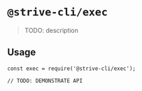 # `@strive-cli/exec`

> TODO: description

## Usage

```
const exec = require('@strive-cli/exec');

// TODO: DEMONSTRATE API
```
